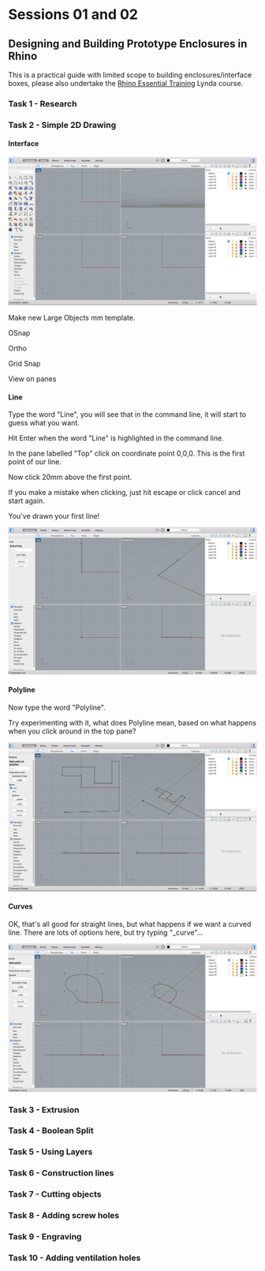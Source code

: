 # Sessions 01 and 02

## Designing and Building Prototype Enclosures in Rhino

This is a practical guide with limited scope to building enclosures/interface boxes, please also undertake the [Rhino Essential Training](https://www.lynda.com/Rhino-tutorials/Rhino-5-Essential-Training/133324-2.html) Lynda course.

### Task 1 - Research



### Task 2 - Simple 2D Drawing

#### Interface

![Interface Image](images/interface.png)

Make new Large Objects mm template.

OSnap

Ortho

Grid Snap

View on panes

#### Line

Type the word "Line", you will see that in the command line, it will start to guess what you want.

Hit Enter when the word "Line" is highlighted in the command line.

In the pane labelled "Top" click on coordinate point 0,0,0. This is the first point of our line.

Now click 20mm above the first point.

If you make a mistake when clicking, just hit escape or click cancel and start again. 

You've drawn your first line!

![Line Image](images/line.png)

#### Polyline

Now type the word "Polyline". 

Try experimenting with it, what does Polyline mean, based on what happens when you click around in the top pane?

![Line Image](images/polyline.png)

#### Curves

OK, that's all good for straight lines, but what happens if we want a curved line. There are lots of options here, but try typing "_curve"...

![Curve Image](images/curve.png)

### Task 3 - Extrusion

### Task 4 - Boolean Split

### Task 5 - Using Layers

### Task 6 - Construction lines

### Task 7 - Cutting objects

### Task 8 - Adding screw holes

### Task 9 - Engraving

### Task 10 - Adding ventilation holes


